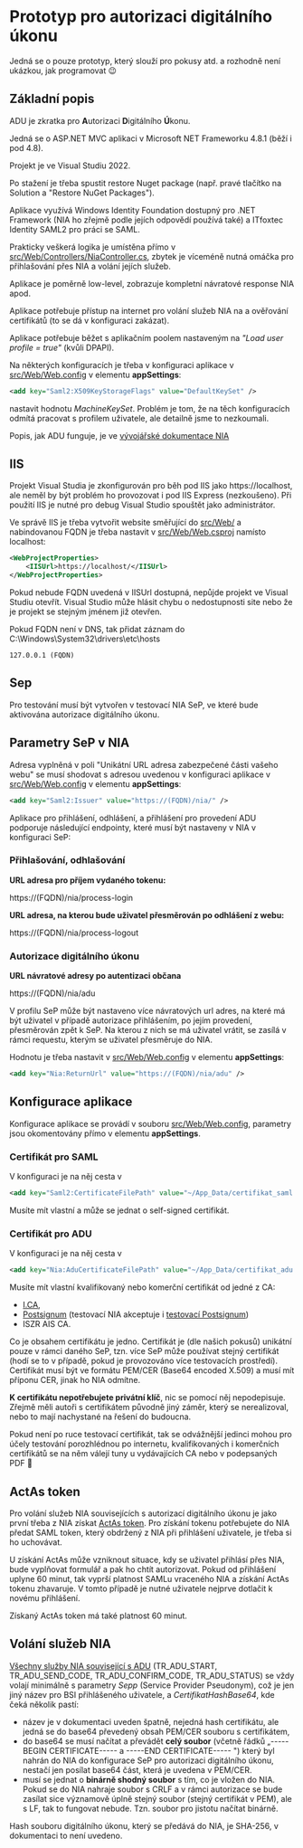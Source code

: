 # Prototyp pro autorizaci digitálního úkonu

Jedná se o pouze prototyp, který slouží pro pokusy atd. a rozhodně není ukázkou, jak programovat 😉

## Základní popis
ADU je zkratka pro **A**utorizaci **D**igitálního **Ú**konu.

Jedná se o ASP.NET MVC aplikaci v Microsoft NET Frameworku 4.8.1 (běží i pod 4.8).

Projekt je ve Visual Studiu 2022.

Po stažení je třeba spustit restore Nuget package (např. pravé tlačítko na Solution a "Restore NuGet Packages"). 

Aplikace využívá Windows Identity Foundation dostupný pro .NET Framework (NIA ho zřejmě podle jejích odpovědí používá také)
a ITfoxtec Identity SAML2 pro práci se SAML.

Prakticky veškerá logika je umístěna přímo v [src/Web/Controllers/NiaController.cs](src/Web/Controllers/NiaController.cs), 
zbytek je víceméně nutná omáčka pro přihlašování přes NIA a volání jejích služeb.

Aplikace je poměrně low-level, zobrazuje kompletní návratové response NIA apod.

Aplikace potřebuje přístup na internet pro volání služeb NIA na a ověřování certifikátů (to se dá v konfiguraci zakázat).

Aplikace potřebuje běžet s aplikačním poolem nastaveným na *"Load user profile = true"* (kvůli DPAPI). 

Na některých konfiguracích je třeba v konfiguraci aplikace v [src/Web/Web.config](src/Web/web.config) v elementu **appSettings**:
~~~xml
<add key="Saml2:X509KeyStorageFlags" value="DefaultKeySet" />
~~~
nastavit hodnotu *MachineKeySet*. Problém je tom, že na těch konfiguracích odmítá pracovat s profilem uživatele, ale detailně jsme to nezkoumali. 

Popis, jak ADU funguje, je ve [vývojářské dokumentace NIA](https://dev.azure.com/SpravaZakladnichRegistru/NIA%20pro%20v%C3%BDvoj%C3%A1%C5%99e/_wiki/wikis/NIA-pro-v%C3%BDvoj%C3%A1%C5%99e.wiki/67/Autorizace-digit%C3%A1ln%C3%ADho-%C3%BAkonu)

## IIS
Projekt Visual Studia je zkonfigurován pro běh pod IIS jako https://localhost, ale neměl by být problém ho provozovat i
pod IIS Express (nezkoušeno). Při použití IIS je nutné pro debug Visual Studio spouštět jako administrátor.

Ve správě IIS je třeba vytvořit website směřující do [src/Web/](src/Web) a nabindovanou FQDN je třeba nastavit v [src/Web/Web.csproj](src/Web/Web.csproj) namísto localhost:
~~~xml
<WebProjectProperties>
    <IISUrl>https://localhost/</IISUrl>
</WebProjectProperties>
~~~
Pokud nebude FQDN uvedená v IISUrl dostupná, nepůjde projekt ve Visual Studiu otevřít.
Visual Studio může hlásit chybu o nedostupnosti site nebo že je projekt se stejným jménem již otevřen.

Pokud FQDN není v DNS, tak přidat záznam do C:\Windows\System32\drivers\etc\hosts
~~~
127.0.0.1 (FQDN)
~~~
## Sep
Pro testování musí být vytvořen v testovací NIA SeP, ve které bude aktivována autorizace digitálního úkonu. 

## Parametry SeP v NIA
Adresa vyplněná v poli "Unikátní URL adresa zabezpečené části vašeho webu" se musí shodovat s adresou uvedenou 
v konfiguraci aplikace v [src/Web/Web.config](src/Web/web.config) v elementu **appSettings**:
~~~xml
<add key="Saml2:Issuer" value="https://(FQDN)/nia/" />
~~~

Aplikace pro přihlášení, odhlášení, a přihlášení pro provedení ADU podporuje následující endpointy, které musí být nastaveny v NIA v konfiguraci SeP:

### Přihlašování, odhlašování
**URL adresa pro příjem vydaného tokenu:**

https://(FQDN)/nia/process-login
 
**URL adresa, na kterou bude uživatel přesměrován po odhlášení z webu:**

https://(FQDN)/nia/process-logout

### Autorizace digitálního úkonu
**URL návratové adresy po autentizaci občana**

https://(FQDN)/nia/adu

V profilu SeP může být nastaveno více návratových url adres, na které má být uživatel v případě autorizace přihlášením, po jejím provedení,
přesměrován zpět k SeP. Na kterou z nich se má uživatel vrátit, se zasílá v rámci requestu, kterým se uživatel přesměruje do NIA.

Hodnotu je třeba nastavit v [src/Web/Web.config](src/Web/web.config) v elementu **appSettings**:
~~~xml
<add key="Nia:ReturnUrl" value="https://(FQDN)/nia/adu" />
~~~

## Konfigurace aplikace
Konfigurace aplikace se provádí v souboru [src/Web/Web.config](src/Web/web.config), parametry jsou okomentovány přímo v elementu **appSettings**.

### Certifikát pro SAML
V konfiguraci je na něj cesta v 
~~~xml
<add key="Saml2:CertificateFilePath" value="~/App_Data/certifikat_saml.pfx" />
~~~
Musíte mít vlastní a může se jednat o self-signed certifikát.

### Certifikát pro ADU
V konfiguraci je na něj cesta v 
~~~xml
<add key="Nia:AduCertificateFilePath" value="~/App_Data/certifikat_adu.pem" /> 
~~~
Musíte mít vlastní kvalifikovaný nebo komerční certifikát od jedné z CA:
- [I.CA](https://www.ica.cz/), 
- [Postsignum](https://postsignum.cz/) (testovací NIA akceptuje i [testovací Postsignum](https://postsignum.cz/testovaci_certifikat.html))
- ISZR AIS CA.
 
Co je obsahem certifikátu je jedno. Certifikát je (dle našich pokusů) unikátní pouze v rámci daného SeP, tzn. více SeP může používat
stejný certifikát (hodí se to v případě, pokud je provozováno více testovacích prostředí).
Certifikát musí být ve formátu PEM/CER (Base64 encoded X.509) a musí mít příponu CER, jinak ho NIA odmítne.

**K certifikátu nepotřebujete privátní klíč**, nic se pomocí něj nepodepisuje. Zřejmě měli autoři s certifikátem původně
jiný záměr, který se nerealizoval, nebo to mají nachystané na řešení do budoucna. 

Pokud není po ruce testovací certifikát, tak se odvážnější jedinci mohou pro účely testování porozhlédnou po internetu, kvalifikovaných
i komerčních certifikátů se na něm válejí tuny u vydávajících CA nebo v podepsaných PDF 🙂

## ActAs token
Pro volání služeb NIA souvisejících s autorizací digitálního úkonu je jako první třeba z NIA získat
[ActAs token](https://dev.azure.com/SpravaZakladnichRegistru/NIA%20pro%20v%C3%BDvoj%C3%A1%C5%99e/_wiki/wikis/NIA-pro-v%C3%BDvoj%C3%A1%C5%99e.wiki/69/ActAs-token).
Pro získání tokenu potřebujete do NIA předat SAML token, který obdržený z NIA při přihlášení uživatele, je třeba si ho uchovávat.

U získání ActAs může vzniknout situace, kdy se uživatel přihlásí přes NIA, bude vyplňovat formulář a pak ho chtít autorizovat.
Pokud od přihlášení uplyne 60 minut, tak vyprší platnost SAMLu vraceného NIA a získání ActAs tokenu zhavaruje.
V tomto případě je nutné uživatele nejprve dotlačit k novému přihlášení.

Získaný ActAs token má také platnost 60 minut.

## Volání služeb NIA
[Všechny služby NIA související s ADU](https://dev.azure.com/SpravaZakladnichRegistru/NIA%20pro%20v%C3%BDvoj%C3%A1%C5%99e/_wiki/wikis/NIA-pro-v%C3%BDvoj%C3%A1%C5%99e.wiki/67/Autorizace-digit%C3%A1ln%C3%ADho-%C3%BAkonu) 
(TR_ADU_START, TR_ADU_SEND_CODE, TR_ADU_CONFIRM_CODE, TR_ADU_STATUS) se vždy volají minimálně s parametry *Sepp* (Service Provider Pseudonym),
což je jen jiný název pro BSI přihlášeného uživatele, a *CertifikatHashBase64*, kde čeká několik pastí:
-  název je v dokumentaci uveden špatně, nejedná hash certifikátu, ale jedná se do base64 převedený obsah PEM/CER souboru s certifikátem,
-  do base64 se musí načítat a převádět **celý soubor** (včetně řádků „-----BEGIN CERTIFICATE----- a -----END CERTIFICATE----- ") který
   byl nahrán do NIA do konfigurace SeP pro autorizaci digitálního úkonu, nestačí jen posílat base64 část, která je uvedena v PEM/CER.
-  musí se jednat o **binárně shodný soubor** s tím, co je vložen do NIA. Pokud se do NIA nahraje soubor s CRLF a v rámci autorizace se bude
   zasílat sice významově úplně stejný soubor (stejný certifikát v PEM), ale s LF, tak to fungovat nebude. Tzn. soubor pro jistotu načítat binárně.
 
Hash souboru digitálního úkonu, který se předává do NIA, je SHA-256, v dokumentaci to není uvedeno.

